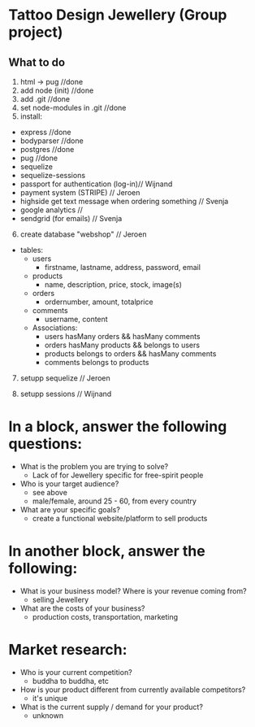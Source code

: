 # Tattoo Design Jewellery (Group project)

## What to do

1. html -> pug //done
2. add node (init) //done
3. add .git //done
4. set node-modules in .git //done
5. install:
  - express //done
  - bodyparser //done
  - postgres //done
  - pug //done
  - sequelize
  - sequelize-sessions
  - passport for authentication (log-in)// Wijnand
  - payment system (STRIPE) // Jeroen
  - highside get text message when ordering something // Svenja
  - google analytics //
  - sendgrid (for emails) // Svenja

6. create database "webshop" // Jeroen
  - tables:
    - users
        - firstname, lastname, address, password, email
    - products
        - name, description, price, stock, image(s)
    - orders
        - ordernumber, amount, totalprice
    - comments
        - username, content
    - Associations:
        - users hasMany orders && hasMany comments
        - orders hasMany products && belongs to users
        - products belongs to orders && hasMany comments
        - comments belongs to products

7. setupp sequelize // Jeroen

8. setupp sessions // Wijnand

# In a block, answer the following questions:
  - What is the problem you are trying to solve?
    - Lack of for Jewellery specific for free-spirit people
  - Who is your target audience?
    - see above
    - male/female, around 25 - 60, from every country
  - What are your specific goals?
    - create a functional website/platform to sell products

# In another block, answer the following:
  - What is your business model? Where is your revenue coming from?
    - selling Jewellery
  - What are the costs of your business?
    - production costs, transportation, marketing

# Market research:
  - Who is your current competition?
    - buddha to buddha, etc
  - How is your product different from currently available competitors?
    - it's unique
  - What is the current supply / demand for your product?
    - unknown
